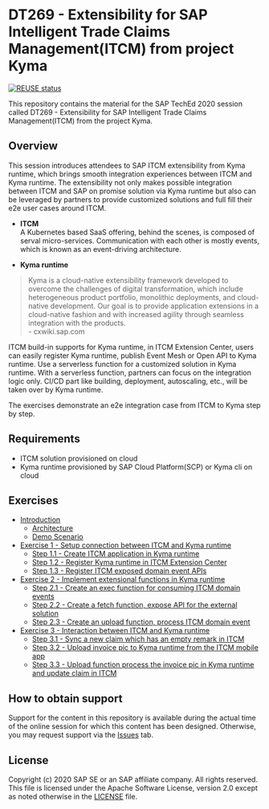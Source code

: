 # DT269 - Extensibility for SAP Intelligent Trade Claims Management(ITCM) from project Kyma

[![REUSE status](https://api.reuse.software/badge/github.com/SAP-samples/teched2020-DT269)](https://api.reuse.software/info/github.com/SAP-samples/teched2020-DT269)

This repository contains the material for the SAP TechEd 2020 session called DT269 - Extensibility for SAP Intelligent Trade Claims Management(ITCM) from the project Kyma.  

## Overview

This session introduces attendees to SAP ITCM extensibility from Kyma runtime, which brings smooth integration experiences between ITCM and Kyma runtime. 
The extensibility not only makes possible integration between ITCM and SAP on promise solution via Kyma runtime but also can be leveraged by partners to provide customized solutions and full fill their e2e user cases around ITCM.

- **ITCM** </br>
A Kubernetes based SaaS offering, behind the scenes, is composed of serval micro-services. Communication with each other is mostly events, which is known as an event-driving architecture.

- **Kyma runtime**

> Kyma is a cloud-native extensibility framework developed to overcome the challenges of digital transformation, which include heterogeneous product portfolio, monolithic deployments, and cloud-native development. Our goal is to provide application extensions in a cloud-native fashion and with increased agility through seamless integration with the products.</br>
 \- cxwiki.sap.com

ITCM build-in supports for Kyma runtime, in ITCM Extension Center, users can easily register Kyma runtime, publish Event Mesh or Open API to Kyma runtime. 
Use a serverless function for a customized solution in Kyma runtime. With a serverless function, partners can focus on the integration logic only. 
CI/CD part like building, deployment, autoscaling, etc., will be taken over by Kyma runtime.

The exercises demonstrate an e2e integration case from ITCM to Kyma step by step.

## Requirements

- ITCM solution provisioned on cloud
- Kyma runtime provisioned by SAP Cloud Platform(SCP) or Kyma cli on cloud

## Exercises

- [Introduction](exercises/ex0/)
    - [Architecture](exercises/ex0#architecture)
    - [Demo Scenario](exercises/ex0#scenario-diagram)
- [Exercise 1 - Setup connection between ITCM and Kyma runtime](exercises/ex1#exercise-1---setup-connection-between-itcm-and-kyma-runtime)
    - [Step 1.1 - Create ITCM application in Kyma runtime](exercises/ex1#step-11---create-an-itcm-application-in-kyma-runtime)
    - [Step 1.2 - Register Kyma runtime in ITCM Extension Center](exercises/ex1#step-12---register-kyma-runtime-in-itcm-extension-center)
    - [Step 1.3 - Register ITCM exposed domain event APIs](exercises/ex1#step-13---register-itcm-exposed-domain-event-apis)
- [Exercise 2 - Implement extensional functions in Kyma runtime](exercises/ex2/)
    - [Step 2.1 - Create an exec function for consuming ITCM domain events](exercises/ex2#step-21---create-an-exec-function-for-consuming-itcm-domain-events)
    - [Step 2.2 - Create a fetch function, expose API for the external solution](exercises/ex2#step-22---create-a-fetch-function-expose-api-for-the-external-solution)
    - [Step 2.3 - Create an upload function, process ITCM domain event](exercises/ex2#step-23---create-an-upload-function-process-itcm-domain-event)
- [Exercise 3 - Interaction between ITCM and Kyma runtime](exercises/ex3/)
    - [Step 3.1 - Sync a new claim which has an empty remark in ITCM](exercises/ex3#step-31---sync-a-new-claim-which-has-an-empty-remark-in-itcm)
    - [Step 3.2 - Upload invoice pic to Kyma runtime from the ITCM mobile app](exercises/ex3#step-32---upload-invoice-pic-to-kyma-runtime-from-the-itcm-mobile-app)
    - [Step 3.3 - Upload function process the invoice pic in Kyma runtime and update claim in ITCM](exercises/ex3#step-33---upload-function-process-the-invoice-pic-in-kyma-runtime-and-update-claim-in-itcm)

## How to obtain support

Support for the content in this repository is available during the actual time of the online session for which this content has been designed. Otherwise, you may request support via the [Issues](../../issues) tab.

## License

Copyright (c) 2020 SAP SE or an SAP affiliate company. All rights reserved. This file is licensed under the Apache Software License, version 2.0 except as noted otherwise in the [LICENSE](LICENSES/Apache-2.0.txt) file.
